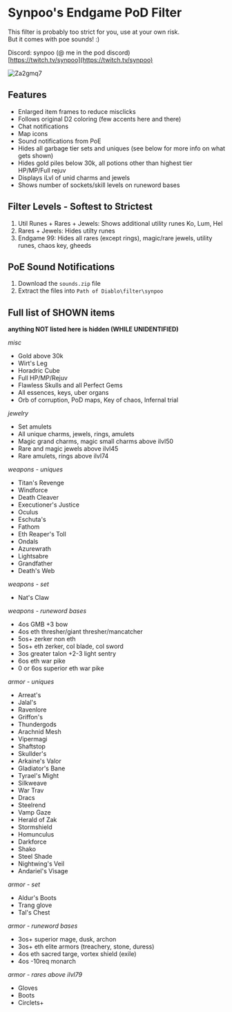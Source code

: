 # Synpoo's Endgame PoD Filter

This filter is probably too strict for you, use at your own risk.  
But it comes with poe sounds! :)

Discord: synpoo (@ me in the pod discord)  
[https://twitch.tv/synpoo](https://twitch.tv/synpoo)

![Za2gmq7](https://github.com/synpoox/PoDFilter/assets/80501583/15cff77e-99ec-4612-8cee-4fc3c11b1f87)

## Features
- Enlarged item frames to reduce misclicks
- Follows original D2 coloring (few accents here and there)
- Chat notifications
- Map icons
- Sound notifications from PoE
- Hides all garbage tier sets and uniques (see below for more info on what gets shown)
- Hides gold piles below 30k, all potions other than highest tier HP/MP/Full rejuv
- Displays iLvl of unid charms and jewels
- Shows number of sockets/skill levels on runeword bases

## Filter Levels - Softest to Strictest
1. Util Runes + Rares + Jewels: Shows additional utility runes Ko, Lum, Hel
2. Rares + Jewels: Hides utilty runes
3. Endgame 99: Hides all rares (except rings), magic/rare jewels, utility runes, chaos key, gheeds

## PoE Sound Notifications
1.  Download the `sounds.zip` file
2.  Extract the files into `Path of Diablo\filter\synpoo`

## Full list of SHOWN items
**anything NOT listed here is hidden (WHILE UNIDENTIFIED)**

*misc*
- Gold above 30k
- Wirt's Leg
- Horadric Cube
- Full HP/MP/Rejuv
- Flawless Skulls and all Perfect Gems
- All essences, keys, uber organs
- Orb of corruption, PoD maps, Key of chaos, Infernal trial  

*jewelry*
- Set amulets
- All unique charms, jewels, rings, amulets
- Magic grand charms, magic small charms above ilvl50
- Rare and magic jewels above ilvl45
- Rare amulets, rings above ilvl74  

*weapons - uniques*
- Titan's Revenge
- Windforce
- Death Cleaver
- Executioner's Justice
- Oculus
- Eschuta's
- Fathom
- Eth Reaper's Toll
- Ondals
- Azurewrath
- Lightsabre
- Grandfather
- Death's Web  

*weapons - set*
- Nat's Claw  

*weapons - runeword bases*
- 4os GMB +3 bow
- 4os eth thresher/giant thresher/mancatcher
- 5os+ zerker non eth
- 5os+ eth zerker, col blade, col sword
- 3os greater talon +2-3 light sentry
- 6os eth war pike
- 0 or 6os superior eth war pike

*armor - uniques*
- Arreat's
- Jalal's
- Ravenlore
- Griffon's
- Thundergods
- Arachnid Mesh
- Vipermagi
- Shaftstop
- Skullder's
- Arkaine's Valor
- Gladiator's Bane
- Tyrael's Might
- Silkweave
- War Trav
- Dracs
- Steelrend
- Vamp Gaze
- Herald of Zak
- Stormshield
- Homunculus
- Darkforce
- Shako
- Steel Shade
- Nightwing's Veil
- Andariel's Visage

*armor - set*
- Aldur's Boots
- Trang glove
- Tal's Chest

*armor - runeword bases*
- 3os+ superior mage, dusk, archon
- 3os+ eth elite armors (treachery, stone, duress)
- 4os eth sacred targe, vortex shield (exile)
- 4os -10req monarch

*armor - rares above ilvl79*
- Gloves
- Boots
- Circlets+
